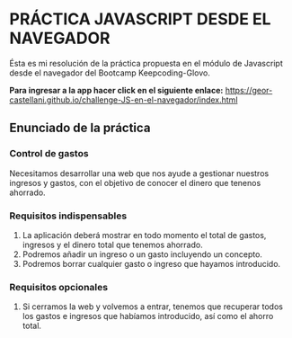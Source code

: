 # PRÁCTICA JAVASCRIPT DESDE EL NAVEGADOR

Ésta es mi resolución de la práctica propuesta en el módulo de Javascript desde el navegador del Bootcamp Keepcoding-Glovo.

**Para ingresar a la app hacer click en el siguiente enlace:** https://geor-castellani.github.io/challenge-JS-en-el-navegador/index.html

## Enunciado de la práctica

### Control de gastos

Necesitamos desarrollar una web que nos ayude a gestionar nuestros ingresos y gastos, con el objetivo de conocer el dinero que tenenos ahorrado.

### Requisitos indispensables

1. La aplicación deberá mostrar en todo momento el total de gastos, ingresos y el dinero total que tenemos ahorrado.
2. Podremos añadir un ingreso o un gasto incluyendo un concepto.
3. Podremos borrar cualquier gasto o ingreso que hayamos introducido.

### Requisitos opcionales

1. Si cerramos la web y volvemos a entrar, tenemos que recuperar todos los gastos e ingresos que habíamos introducido, así como el ahorro total.

